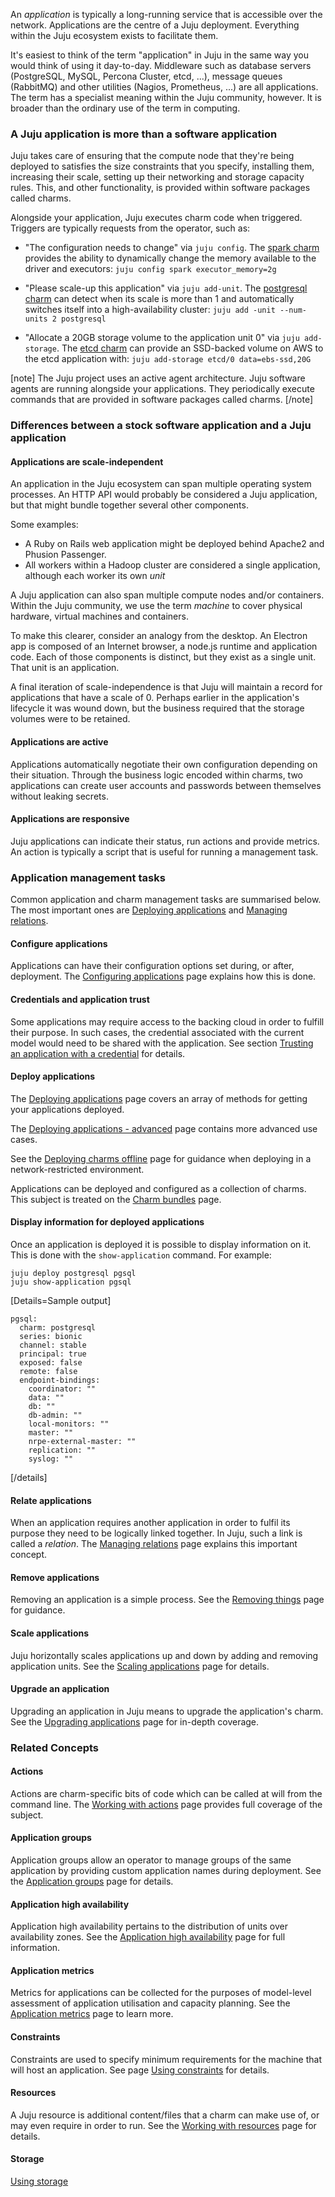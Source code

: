 An *application* is typically a long-running service that is accessible over the network. Applications are the centre of a Juju deployment. Everything within the Juju ecosystem exists to facilitate them. 

It's easiest to think of the term "application" in Juju in the same way you would think of using it day-to-day. Middleware such as database servers (PostgreSQL, MySQL, Percona Cluster, etcd, ...), message queues (RabbitMQ) and other utilities (Nagios, Prometheus, ...) are all applications. The term has a specialist meaning within the Juju community, however. It is broader than the ordinary use of the term in computing.

### A Juju application is more than a software application 

Juju takes care of ensuring that the compute node that they're being deployed to satisfies the size constraints that you specify, installing them, increasing their scale, setting up their networking and storage capacity rules. This, and other functionality, is provided within software packages called charms.

Alongside your application, Juju executes charm code when triggered.  Triggers are typically requests from the operator, such as:

- "The configuration needs to change" via `juju config`. The [spark charm](https://jaas.ai/spark) provides the ability to dynamically change the memory available to the driver and executors:  `juju config spark executor_memory=2g`

- "Please scale-up this application" via `juju add-unit`. The [postgresql charm](https://jaas.ai/postgresql) can detect when its scale is more than 1 and automatically switches itself into a high-availability cluster: `juju add -unit --num-units 2 postgresql`

- "Allocate a 20GB storage volume to the application unit 0" via `juju add-storage`. The [etcd charm](https://jaas.ai/etcd) can provide an SSD-backed volume on AWS to the etcd application with:  `juju add-storage etcd/0 data=ebs-ssd,20G` 

[note] 
The Juju project uses an active agent architecture. Juju software agents are running alongside your applications. They periodically execute commands that are provided in software packages called charms. 
[/note]


###  Differences between a stock software application and a Juju application

#### Applications are scale-independent

An application in the Juju ecosystem can span multiple operating system processes. An HTTP API would probably be considered a Juju application, but that might bundle together several other components.

Some examples:

- A Ruby on Rails web application might be deployed behind Apache2 and Phusion Passenger. 
- All workers within a Hadoop cluster are considered a single application, although each worker its own _unit_

A Juju application can also span multiple compute nodes and/or containers.  Within the Juju community, we use the term _machine_ to cover physical hardware, virtual machines and containers. 

To make this clearer, consider an analogy from the desktop. An Electron app is composed of an Internet browser, a node.js runtime and application code. Each of those components is distinct, but they exist as a single unit.  That unit is an application.

A final iteration of scale-independence is that Juju will maintain a record for applications that have a scale of 0. Perhaps earlier in the application's lifecycle it was wound down, but the business required that the storage volumes were to be retained.


#### Applications are active

Applications automatically negotiate their own configuration depending on their situation. Through the business logic encoded within charms,  two applications can create user accounts and passwords between themselves without leaking secrets.

#### Applications are responsive

Juju applications can indicate their status, run actions and provide metrics. An action is typically a script that is useful for running a management task. 



<!--
To make this clearer, consider an analogy from the desktop. An Electron app is composed of an Internet browser, a node.js runtime and application code. Each of those components are distinct, but they exist as a single unit.  That unit is an application.

in Juju is a collection of identical application *units* that is installed and configured via a *charm*. A charm represent the distilled knowledge of experts for its corresponding application. They make it easy to reliably and repeatedly deploy applications, which can then be scaled up and down with minimal effort.

Charms are available in the public online [Charm Store](https://jujucharms.com/store) but they can also be developed and run locally. See the [Charm writing guide](/t/charm-writing/1260) if you want to write your own charms.
-->

### Application management tasks

Common application and charm management tasks are summarised below. The most important ones are [Deploying applications](/t/deploying-applications/1062) and [Managing relations](/t/managing-relations/1073).


#### Configure applications
Applications can have their configuration options set during, or after, deployment. The [Configuring applications](/t/configuring-applications/1059) page explains how this is done.

#### Credentials and application trust

Some applications may require access to the backing cloud in order to fulfill their purpose. In such cases, the credential associated with the current model would need to be shared with the application. See section [Trusting an application with a credential](/t/deploying-applications-advanced/1061#heading--trusting-an-application-with-a-credential) for details.


#### Deploy applications

The [Deploying applications](/t/deploying-applications/1062) page covers an array of methods for getting your applications deployed.

The [Deploying applications - advanced](/t/deploying-applications-advanced/1061) page contains more advanced use cases.

See the [Deploying charms offline](/t/deploying-charms-offline/1069) page for guidance when deploying in a network-restricted environment.

Applications can be deployed and configured as a collection of charms. This subject is treated on the [Charm bundles](/t/charm-bundles/1058) page.

#### Display information for deployed applications

Once an application is deployed it is possible to display information on it. This is done with the `show-application` command. For example:

```text
juju deploy postgresql pgsql
juju show-application pgsql
```

[Details=Sample output]

```text
pgsql:
  charm: postgresql
  series: bionic
  channel: stable
  principal: true
  exposed: false
  remote: false
  endpoint-bindings:
    coordinator: ""
    data: ""
    db: ""
    db-admin: ""
    local-monitors: ""
    master: ""
    nrpe-external-master: ""
    replication: ""
    syslog: ""
```
[/details]

#### Relate applications

When an application requires another application in order to fulfil its purpose they need to be logically linked together. In Juju, such a link is called a *relation*. The [Managing relations](/t/managing-relations/1073) page explains this important concept.

#### Remove applications
Removing an application is a simple process. See the [Removing things](/t/removing-things/1063) page for guidance.




#### Scale applications

Juju horizontally scales applications up and down by adding and removing application units. See the [Scaling applications](/t/scaling-applications/1075) page for details.

#### Upgrade an application

Upgrading an application in Juju means to upgrade the application's charm. See the [Upgrading applications](/t/upgrading-applications/1080) page for in-depth coverage.


### Related Concepts

#### Actions
Actions are charm-specific bits of code which can be called at will from the command line. The [Working with actions](/t/working-with-actions/1033) page provides full coverage of the subject.

#### Application groups
Application groups allow an operator to manage groups of the same application by providing custom application names during deployment. See the [Application groups](/t/application-groups/1076) page for details.

#### Application high availability

Application high availability pertains to the distribution of units over availability zones. See the [Application high availability](/t/application-high-availability/1066) page for full information.

#### Application metrics

Metrics for applications can be collected for the purposes of model-level assessment of application utilisation and capacity planning. See the [Application metrics](/t/application-metrics/1067) page to learn more.

#### Constraints
Constraints are used to specify minimum requirements for the machine that will host an application. See page [Using constraints](/t/using-constraints/1060) for details.

#### Resources

A Juju resource is additional content/files that a charm can make use of, or may even require in order to run. See the [Working with resources](/t/juju-resources/1074) page for details.

#### Storage
[Using storage](/t/using-juju-storage/1079)
